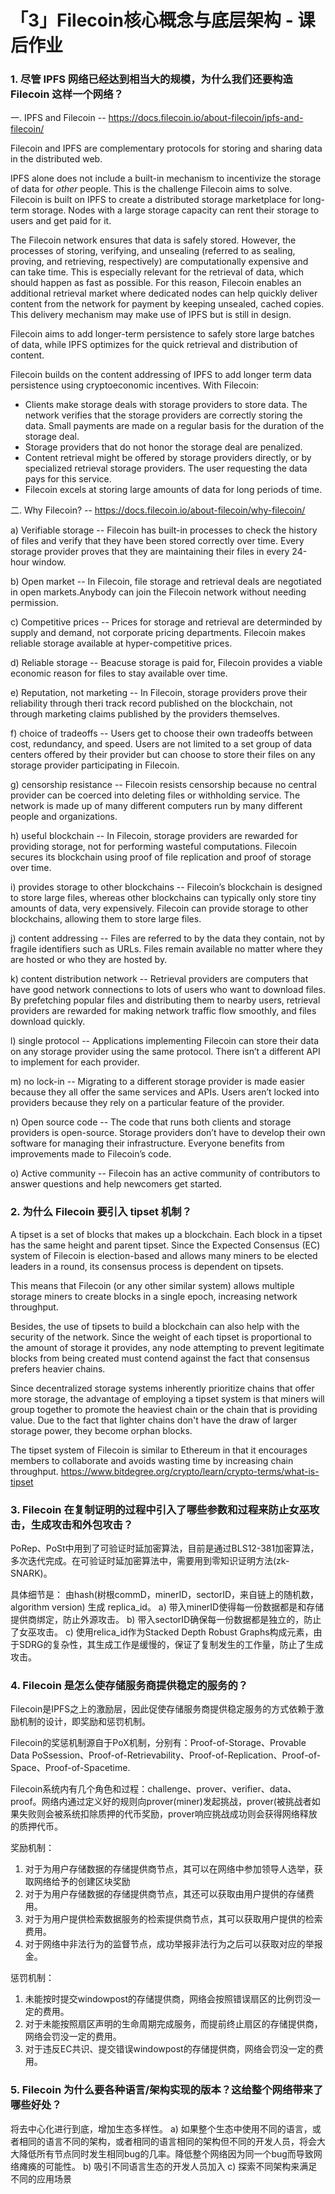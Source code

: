 # 「3」Filecoin核心概念与底层架构 - 课后作业

### 1. 尽管 IPFS 网络已经达到相当大的规模，为什么我们还要构造 Filecoin 这样一个网络？
一. IPFS and Filecoin -- https://docs.filecoin.io/about-filecoin/ipfs-and-filecoin/

Filecoin and IPFS are complementary protocols for storing and sharing data in the distributed web. 

IPFS alone does not include a built-in mechanism to incentivize the storage of data for *other* people. This is the challenge Filecoin aims to solve. Filecoin is built on IPFS to create a distributed storage marketplace for long-term storage. Nodes with a large storage capacity can rent their storage to users and get paid for it.

The Filecoin network ensures that data is safely stored. However, the processes of storing, verifying, and unsealing (referred to as sealing, proving, and retrieving, respectively) are computationally expensive and can take time. This is especially relevant for the retrieval of data, which should happen as fast as possible. For this reason, Filecoin enables an additional retrieval market where dedicated nodes can help quickly deliver content from the network for payment by keeping unsealed, cached copies. This delivery mechanism may make use of IPFS but is still in design.

Filecoin aims to add longer-term persistence to safely store large batches of data, while IPFS optimizes for the quick retrieval and distribution of content.

Filecoin builds on the content addressing of IPFS to add longer term data persistence using cryptoeconomic incentives. With Filecoin:
 * Clients make storage deals with storage providers to store data. The network verifies that the storage providers are correctly storing the data. Small payments are made on a regular basis for the duration of the storage deal.
 * Storage providers that do not honor the storage deal are penalized.
 * Content retrieval might be offered by storage providers directly, or by specialized retrieval storage providers. The user requesting the data pays for this service.
 * Filecoin excels at storing large amounts of data for long periods of time.

二. Why Filecoin? -- https://docs.filecoin.io/about-filecoin/why-filecoin/

a) Verifiable storage -- Filecoin has built-in processes to check the history of files and verify that they have been stored correctly over time. Every storage provider proves that they are maintaining their files in every 24-hour window.

b) Open market -- In Filecoin, file storage and retrieval deals are negotiated in open markets.Anybody can join the Filecoin network without needing permission.

c) Competitive prices -- Prices for storage and retrieval are determinded by supply and demand, not corporate pricing departments. Filecoin makes reliable storage available at hyper-competitive prices.

d) Reliable storage -- Beacuse storage is paid for, Filecoin provides a viable economic reason for files to stay available over time.

e) Reputation, not marketing -- In Filecoin, storage providers prove their reliability through theri track record published on the blockchain, not through marketing claims published by the providers themselves.

f) choice of tradeoffs -- Users get to choose their own tradeoffs between cost, redundancy, and speed. Users are not limited to a set group of data centers offered by their provider but can choose to store their files on any storage provider participating in Filecoin.

g) censorship resistance -- Filecoin resists censorship because no central provider can be coerced into deleting files or withholding service. The network is made up of many different computers run by many different people and organizations.

h) useful blockchain -- In Filecoin, storage providers are rewarded for providing storage, not for performing wasteful computations. Filecoin secures its blockchain using proof of file replication and proof of storage over time. 

i) provides storage to other blockchains -- Filecoin’s blockchain is designed to store large files, whereas other blockchains can typically only store tiny amounts of data, very expensively. Filecoin can provide storage to other blockchains, allowing them to store large files.

j) content addressing -- Files are referred to by the data they contain, not by fragile identifiers such as URLs. Files remain available no matter where they are hosted or who they are hosted by. 

k) content distribution network -- Retrieval providers are computers that have good network connections to lots of users who want to download files. By prefetching popular files and distributing them to nearby users, retrieval providers are rewarded for making network traffic flow smoothly, and files download quickly.

l) single protocol -- Applications implementing Filecoin can store their data on any storage provider using the same protocol. There isn’t a different API to implement for each provider. 

m) no lock-in -- Migrating to a different storage provider is made easier because they all offer the same services and APIs. Users aren’t locked into providers because they rely on a particular feature of the provider. 

n) Open source code -- The code that runs both clients and storage providers is open-source. Storage providers don’t have to develop their own software for managing their infrastructure. Everyone benefits from improvements made to Filecoin’s code.

o) Active community -- Filecoin has an active community of contributors to answer questions and help newcomers get started. 

### 2. 为什么 Filecoin 要引入 tipset 机制？
A tipset is a set of blocks that makes up a blockchain. Each block in a tipset has the same height and parent tipset.  Since the Expected Consensus (EC) system of Filecoin is election-based and allows many miners to be elected leaders in a round, its consensus process is dependent on tipsets.

This means that Filecoin (or any other similar system) allows multiple storage miners to create blocks in a single epoch, increasing network throughput.

Besides, the use of tipsets to build a blockchain can also help with the security of the network. Since the weight of each tipset is proportional to the amount of storage it provides, any node attempting to prevent legitimate blocks from being created must contend against the fact that consensus prefers heavier chains.

Since decentralized storage systems inherently prioritize chains that offer more storage, the advantage of employing a tipset system is that miners will group together to promote the heaviest chain or the chain that is providing value. Due to the fact that lighter chains don't have the draw of larger storage power, they become orphan blocks.

The tipset system of Filecoin is similar to Ethereum in that it encourages members to collaborate and avoids wasting time by increasing chain throughput.
                https://www.bitdegree.org/crypto/learn/crypto-terms/what-is-tipset

### 3. Filecoin 在复制证明的过程中引入了哪些参数和过程来防止女巫攻击，生成攻击和外包攻击？
PoRep、PoSt中用到了可验证时延加密算法，目前是通过BLS12-381加密算法，多次迭代完成。在可验证时延加密算法中，需要用到零知识证明方法(zk-SNARK)。

具体细节是：
由hash(树根commD，minerID，sectorID，来自链上的随机数，algorithm version) 生成 replica_id。
a) 带入minerID使得每一份数据都是和存储提供商绑定，防止外源攻击。
b) 带入sectorID确保每一份数据都是独立的，防止了女巫攻击。
c) 使用relica_id作为Stacked Depth Robust Graphs构成元素，由于SDRG的复杂性，其生成工作是缓慢的，保证了复制发生的工作量，防止了生成攻击。

### 4. Filecoin 是怎么使存储服务商提供稳定的服务的？
Filecoin是IPFS之上的激励层，因此促使存储服务商提供稳定服务的方式依赖于激励机制的设计，即奖励和惩罚机制。

Filecoin的奖惩机制源自于PoX机制，分别有：Proof-of-Storage、Provable Data PoSsession、Proof-of-Retrievability、Proof-of-Replication、Proof-of-Space、Proof-of-Spacetime.

Filecoin系统内有几个角色和过程：challenge、prover、verifier、data、proof。网络内通过定义好的规则向prover(miner)发起挑战，prover(被挑战者如果失败则会被系统扣除质押的代币奖励，prover响应挑战成功则会获得网络释放的质押代币。

奖励机制：
1. 对于为用户存储数据的存储提供商节点，其可以在网络中参加领导人选举，获取网络给予的创建区块奖励
2. 对于为用户存储数据的存储提供商节点，其还可以获取由用户提供的存储费用。
3. 对于为用户提供检索数据服务的检索提供商节点，其可以获取用户提供的检索费用。
4. 对于网络中非法行为的监督节点，成功举报非法行为之后可以获取对应的举报金。

惩罚机制：
1. 未能按时提交windowpost的存储提供商，网络会按照错误扇区的比例罚没一定的费用。
2. 对于未能按照扇区声明的生命周期完成服务，而提前终止扇区的存储提供商，网络会罚没一定的费用。
3. 对于违反EC共识、提交错误windowpost的存储提供商，网络会罚没一定的费用。

### 5. Filecoin 为什么要各种语言/架构实现的版本？这给整个网络带来了哪些好处？
将去中心化进行到底，增加生态多样性。
a) 如果整个生态中使用不同的语言，或者相同的语言不同的架构，或者相同的语言相同的架构但不同的开发人员，将会大大降低所有节点同时发生相同bug的几率。降低整个网络因为同一个bug而导致网络瘫痪的可能性。
b) 吸引不同语言生态的开发人员加入
c) 探索不同架构来满足不同的应用场景
